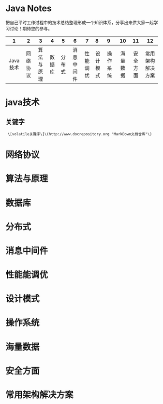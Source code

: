 # Java Notes

把自己平时工作过程中的技术总结整理形成一个知识体系，分享出来供大家一起学习讨论！期待您的参与。

| 1 | 2 | 3 | 4 | 5 | 6 | 7 | 8 | 9 | 10 | 11 | 12 |
| :---: | :---: | :---: | :---: | :---: | :---: | :---: | :--- | :--- | :---: | :---: | :---: |
| Java技术 | 网络协议 | 算法与原理 | 数据库 | 分布式 | 消息中间件 | 性能调优 | 设计模式 | 操作系统 | 海量数据 | 安全方面 | 常用架构解决方案 |

# java技术

## 关键字

     \[volatile关键字\]\(http://www.docrepository.org "MarkDown文档仓库"\)

# 网络协议

# 算法与原理

# 数据库

# 分布式

# 消息中间件

# 性能能调优

# 设计模式

# 操作系统

# 海量数据

# 安全方面

# 常用架构解决方案



